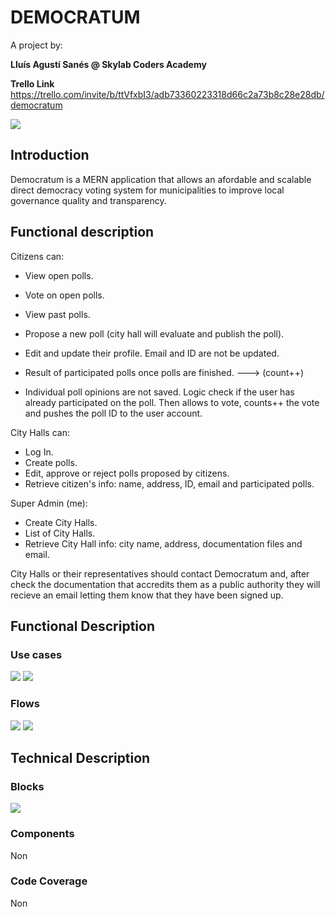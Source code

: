 # DEMOCRATUM
A project by:

**Lluís Agustí Sanés @ Skylab Coders Academy**


**Trello Link**
https://trello.com/invite/b/ttVfxbI3/adb73360223318d66c2a73b8c28e28db/democratum



![](https://media.giphy.com/media/l0NgSlYECv58uTfbO/source.gif)

## **Introduction**
Democratum is a MERN application that allows an afordable and scalable direct democracy voting system for municipalities to improve local governance quality and transparency.


## Functional description

Citizens can:

* View open polls.
* Vote on open polls.
* View past polls.
* Propose a new poll (city hall will evaluate and publish the poll).
* Edit and update their profile. Email and ID are not be updated.

* Result of participated polls once polls are finished. ---> (count++)
* Individual poll opinions are not saved. Logic check if the user has already participated on the poll. Then allows to vote, counts++ the vote and pushes the poll ID to the user account.


City Halls can:

* Log In.
* Create polls.
* Edit, approve or reject polls proposed by citizens.
* Retrieve citizen's info: name, address, ID, email and participated polls.


Super Admin (me):

* Create City Halls.
* List of City Halls.
* Retrieve City Hall info: city name, address, documentation files and email.


City Halls or their representatives should contact Democratum and, after check the documentation that accredits them as a public authority they will recieve an email letting them know that they have been signed up.



## **Functional Description**


### Use cases
![](images/user-cases.png)
![](images/admin-cases.png)


### Flows
![](images/admin-flowchart.png)
![](images/user-flowchart.png)


## **Technical Description**

### Blocks
![](images/tech-blocks.png)


### Components
Non


### Code Coverage
Non